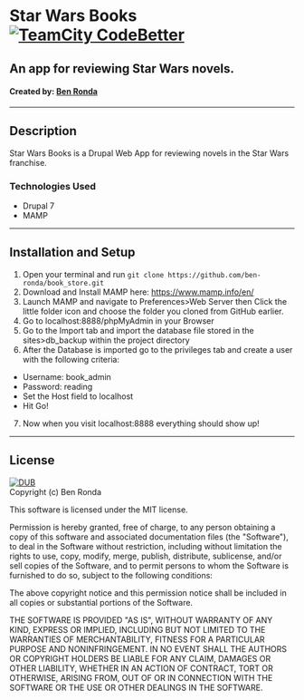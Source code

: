 # Star Wars Books [![TeamCity CodeBetter](https://img.shields.io/teamcity/codebetter/bt428.svg?maxAge=2592000)]()

## An app for reviewing Star Wars novels.
#### Created by: [Ben Ronda](https://github.com/ben-ronda)
***
## Description

Star Wars Books is a  Drupal Web App for reviewing novels in the Star Wars franchise.

### Technologies Used
* Drupal 7
* MAMP  

***
## Installation and Setup

1. Open your terminal and run `git clone https://github.com/ben-ronda/book_store.git`  
2. Download and Install MAMP here: https://www.mamp.info/en/  
3. Launch MAMP and navigate to Preferences>Web Server then Click the little folder icon and choose the folder you cloned from GitHub earlier.  
4. Go to localhost:8888/phpMyAdmin in your Browser
5. Go to the Import tab and import the database file stored in the sites>db_backup within the project directory  
6. After the Database is imported go to the privileges tab and create a user with the following criteria:
* Username: book_admin
* Password: reading
* Set the Host field to localhost
* Hit Go!
7. Now when you visit localhost:8888 everything should show up!

***
## License
[![DUB](https://img.shields.io/dub/l/vibe-d.svg?maxAge=2592000)]()  
Copyright (c) Ben Ronda

This software is licensed under the MIT license.

Permission is hereby granted, free of charge, to any person obtaining a copy of this software and associated documentation files (the "Software"), to deal in the Software without restriction, including without limitation the rights to use, copy, modify, merge, publish, distribute, sublicense, and/or sell copies of the Software, and to permit persons to whom the Software is furnished to do so, subject to the following conditions:

The above copyright notice and this permission notice shall be included in all copies or substantial portions of the Software.

THE SOFTWARE IS PROVIDED "AS IS", WITHOUT WARRANTY OF ANY KIND, EXPRESS OR IMPLIED, INCLUDING BUT NOT LIMITED TO THE WARRANTIES OF MERCHANTABILITY, FITNESS FOR A PARTICULAR PURPOSE AND NONINFRINGEMENT. IN NO EVENT SHALL THE AUTHORS OR COPYRIGHT HOLDERS BE LIABLE FOR ANY CLAIM, DAMAGES OR OTHER LIABILITY, WHETHER IN AN ACTION OF CONTRACT, TORT OR OTHERWISE, ARISING FROM, OUT OF OR IN CONNECTION WITH THE SOFTWARE OR THE USE OR OTHER DEALINGS IN THE SOFTWARE.
